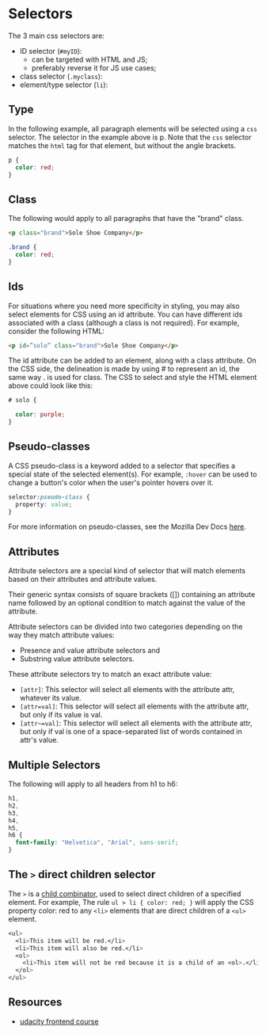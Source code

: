 # Selectors

The 3 main css selectors are:

- ID selector (`#myID`):
  - can be targeted with HTML and JS;
  - preferably reverse it for JS use cases;
- class selector (`.myclass`):
- element/type selector (`li`):

## Type

In the following example, all paragraph elements will be selected using
a `css` selector. The selector in the example above is p. Note that the `css`
selector matches the `html` tag for that element, but without the angle brackets.

```css
p {
  color: red;
}
```

## Class

The following would apply to all paragraphs that have the "brand" class.

```html
<p class="brand">Sole Shoe Company</p>
```

```css
.brand {
  color: red;
}

```

## Ids

For situations where you need more specificity in styling, you may also select
elements for CSS using an id attribute. You can have different ids associated
with a class (although a class is not required). For example, consider the
following HTML:

```html
<p id=”solo” class="brand">Sole Shoe Company</p>
```

The id attribute can be added to an element, along with a class attribute.
On the CSS side, the delineation is made by using # to represent an id, the
same way . is used for class. The CSS to select and style the HTML element
above could look like this:

```css
# solo {

  color: purple;
}
```

## Pseudo-classes

A CSS pseudo-class is a keyword added to a selector that specifies a special
state of the selected element(s). For example, `:hover` can be used to change a
button's color when the user's pointer hovers over it.

```css
selector:pseudo-class {
  property: value;
}
```

For more information on pseudo-classes, see the Mozilla Dev Docs [here](https://developer.mozilla.org/en-US/docs/Web/CSS/Pseudo-classes).

## Attributes

Attribute selectors are a special kind of selector that will match elements
based on their attributes and attribute values.

Their generic syntax consists of square brackets ([]) containing an attribute
name followed by an optional condition to match against the value of the
attribute.

Attribute selectors can be divided into two categories depending on the way
they match attribute values:

- Presence and value attribute selectors and
- Substring value attribute selectors.

These attribute selectors try to match an exact attribute value:

- `[attr]`: This selector will select all elements with the attribute attr,
whatever its value.
- `[attr=val]`: This selector will select all elements with the attribute
attr, but only if its value is val.
- `[attr~=val]`: This selector will select all elements with the attribute
attr, but only if val is one of a space-separated list of words contained in
attr's value.

## Multiple Selectors

The following will apply to all headers from h1 to h6:

```css
h1,
h2,
h3,
h4,
h5,
h6 {
  font-family: "Helvetica", "Arial", sans-serif;
}
```

## The `>` direct children selector

The `>` is a [child combinator](https://developer.mozilla.org/en-US/docs/Web/CSS/Child_combinator), used to select direct children of a specified
element. For example, The rule `ul > li { color: red; }` will apply the CSS
property color: red to any `<li>` elements that are direct children of a `<ul>`
element.

```css
<ul>
  <li>This item will be red.</li>
  <li>This item will also be red.</li>
  <ol>
    <li>This item will not be red because it is a child of an <ol>.</li>
  </ol>
</ul>
```

## Resources

- [udacity frontend course](https://www.udacity.com/course/front-end-web-developer-nanodegree--nd0011)
